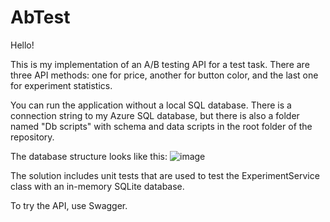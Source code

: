 # AbTest

Hello!

This is my implementation of an A/B testing API for a test task. There are three API methods: one for price, another for button color, and the last one for experiment statistics.

You can run the application without a local SQL database. There is a connection string to my Azure SQL database, but there is also a folder named "Db scripts" with schema and data scripts in the root folder of the repository.

The database structure looks like this:
![image](https://github.com/TRPZtest/AbTest/assets/86252204/f5aa42d4-755d-493e-b872-0a63d0870a0e)

The solution includes unit tests that are used to test the ExperimentService class with an in-memory SQLite database.

To try the API, use Swagger.
